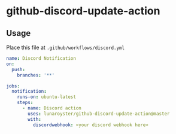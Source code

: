 # github-discord-update-action

## Usage

Place this file at `.github/workflows/discord.yml`

```yaml
name: Discord Notification
on:
  push:
    branches: '**'

jobs:
  notification:
    runs-on: ubuntu-latest
    steps:
      - name: Discord action
        uses: lunaroyster/github-discord-update-action@master
        with:
          discordwebhook: <your discord webhook here>

```

